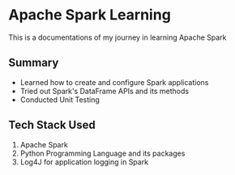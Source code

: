# Apache Spark Learning
This is a documentations of my journey in learning Apache Spark

## Summary
- Learned how to create and configure Spark applications
- Tried out Spark's DataFrame APIs and its methods
- Conducted Unit Testing

## Tech Stack Used
1. Apache Spark
2. Python Programming Language and its packages
3. Log4J for application logging in Spark
